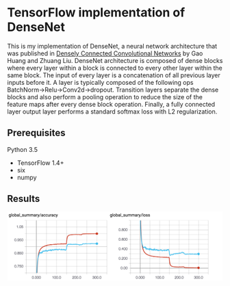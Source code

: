 # TensorFlow implementation of DenseNet

This is my implementation of DenseNet, a neural network architecture that was published in [Densely Connected Convolutional Networks](http://arxiv.org/abs/1608.06993) by Gao Huang and Zhuang Liu.  DenseNet architecture is composed of dense blocks where every layer within a block is connected to every other layer within the same block.  The input of every layer is a concatenation of all previous layer inputs before it.  A layer is typically composed of the following ops BatchNorm->Relu->Conv2d->dropout.  Transition layers separate the dense blocks and also perform a pooling operation to reduce the size of the feature maps after every dense block operation.  Finally, a fully connected layer output layer performs a standard softmax loss with L2 regularization.

## Prerequisites

Python 3.5

* TensorFlow 1.4+
* six
* numpy

## Results

![tensorboard summary](densenet_tensorboard_cifar10.png)

